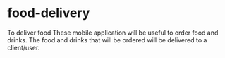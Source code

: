 # food-delivery
To deliver food 
These mobile application will be useful to order food and drinks. 
The food and drinks that will be ordered will be delivered to a client/user.  
